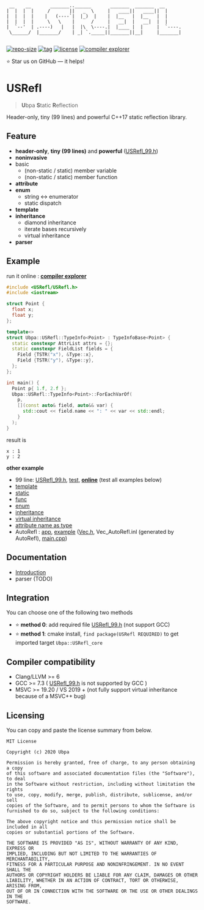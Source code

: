 ```

 __    __       _______..______       _______  _______  __      
|  |  |  |     /       ||   _  \     |   ____||   ____||  |     
|  |  |  |    |   (----`|  |_)  |    |  |__   |  |__   |  |     
|  |  |  |     \   \    |      /     |   __|  |   __|  |  |     
|  `--'  | .----)   |   |  |\  \----.|  |____ |  |     |  `----.
 \______/  |_______/    | _| `._____||_______||__|     |_______|
                                                                

```

[![repo-size](https://img.shields.io/github/languages/code-size/Ubpa/USRefl?style=flat)](https://github.com/Ubpa/USRefl/archive/master.zip) [![tag](https://img.shields.io/github/v/tag/Ubpa/USRefl)](https://github.com/Ubpa/USRefl/tags) [![license](https://img.shields.io/github/license/Ubpa/USRefl)](LICENSE) [![compiler explorer](https://img.shields.io/badge/compiler_explorer-online-blue)](https://godbolt.org/z/h4zWEM) 

⭐ Star us on GitHub — it helps!

# USRefl

> **U**bpa **S**tatic **R**eflection

Header-only, tiny (99 lines) and powerful C++17 static reflection library.

## Feature

- **header-only**, **tiny (99 lines)** and **powerful** ([USRefl_99.h](include/USRefl_99.h))
- **noninvasive** 
- basic
  - (non-static / static) member variable
  - (non-static / static) member function
- **attribute** 
- **enum** 
  - string <-> enumerator
  - static dispatch
- **template** 
- **inheritance** 
  - diamond inheritance
  - iterate bases recursively
  - virtual inheritance
- **parser** 

## Example

run it online : [**compiler explorer**](https://godbolt.org/z/7n6foG) 

```c++
#include <USRefl/USRefl.h>
#include <iostream>

struct Point {
  float x;
  float y;
};

template<>
struct Ubpa::USRefl::TypeInfo<Point> : TypeInfoBase<Point> {
  static constexpr AttrList attrs = {};
  static constexpr FieldList fields = {
    Field {TSTR("x"), &Type::x},
    Field {TSTR("y"), &Type::y},
  };
};

int main() {
  Point p{ 1.f, 2.f };
  Ubpa::USRefl::TypeInfo<Point>::ForEachVarOf(
    p,
    [](const auto& field, auto&& var) {
      std::cout << field.name << ": " << var << std::endl;
    }
  );
}
```

result is

```
x : 1
y : 2
```

**other example** 

- 99 line: [USRefl_99.h](include/USRefl_99.h), [test](src/test/06_99/main.cpp), [**online**](https://godbolt.org/z/h4zWEM) (test all examples below)
- [template](src/test/01_template/main.cpp) 
- [static](src/test/02_static/main.cpp) 
- [func](src/test/03_func/main.cpp) 
- [enum](src/test/04_enum/main.cpp) 
- [inheritance](src/test/05_inheritance/main.cpp) 
- [virtual inheritance](src/test/07_virtual/main.cpp) 
- [attribute name as type](src/test/10_type_attr/main.cpp) 
- AutoRefl : [app](src/AutoRefl), [example](src/test/09_AutoRefl/00_basic) ([Vec.h](src/test/09_AutoRefl/00_basic/Vec.h), Vec_AutoRefl.inl (generated by AutoRefl), [main.cpp](src/test/09_AutoRefl/00_basic/main.cpp))

## Documentation

- [Introduction](doc/intro.md) 
- parser (TODO)

## Integration

You can choose one of the following two methods

- ⭐ **method 0**: add required file [USRefl_99.h](include/USRefl_99.h) (not support GCC)
- ⭐ **method 1**: cmake install, `find package(USRefl REQUIRED)` to get imported target `Ubpa::USRefl_core` 

## Compiler compatibility

- Clang/LLVM >= 6
- GCC >= 7.3 ( [USRefl_99.h](include/USRefl_99.h) is not supported by GCC )
- MSVC >= 19.20 / VS 2019 + (not fully support virtual inheritance because of a MSVC++ bug)

## Licensing

You can copy and paste the license summary from below.

```
MIT License

Copyright (c) 2020 Ubpa

Permission is hereby granted, free of charge, to any person obtaining a copy
of this software and associated documentation files (the "Software"), to deal
in the Software without restriction, including without limitation the rights
to use, copy, modify, merge, publish, distribute, sublicense, and/or sell
copies of the Software, and to permit persons to whom the Software is
furnished to do so, subject to the following conditions:

The above copyright notice and this permission notice shall be included in all
copies or substantial portions of the Software.

THE SOFTWARE IS PROVIDED "AS IS", WITHOUT WARRANTY OF ANY KIND, EXPRESS OR
IMPLIED, INCLUDING BUT NOT LIMITED TO THE WARRANTIES OF MERCHANTABILITY,
FITNESS FOR A PARTICULAR PURPOSE AND NONINFRINGEMENT. IN NO EVENT SHALL THE
AUTHORS OR COPYRIGHT HOLDERS BE LIABLE FOR ANY CLAIM, DAMAGES OR OTHER
LIABILITY, WHETHER IN AN ACTION OF CONTRACT, TORT OR OTHERWISE, ARISING FROM,
OUT OF OR IN CONNECTION WITH THE SOFTWARE OR THE USE OR OTHER DEALINGS IN THE
SOFTWARE.
```

